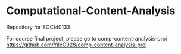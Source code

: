 # Computational-Content-Analysis
Repository for SOCI40133

For course final project, please go to comp-content-analysis-proj https://github.com/YileC928/comp-content-analysis-proj

